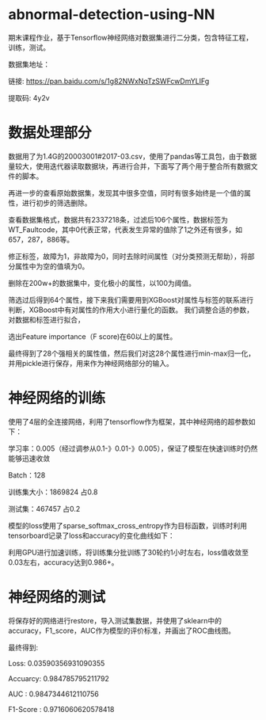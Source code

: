 # abnormal-detection-using-NN
期末课程作业，基于Tensorflow神经网络对数据集进行二分类，包含特征工程，训练，测试。

数据集地址：

链接: https://pan.baidu.com/s/1g82NWxNqTzSWFcwDmYLIFg 

提取码: 4y2v 


# 数据处理部分

数据用了为1.4G的20003001#2017-03.csv，使用了pandas等工具包，由于数据量较大，使用迭代器读取数据块，再进行合并，下面写了两个用于整合所有数据文件的脚本。

再进一步的查看原始数据集，发现其中很多空值，同时有很多始终是一个值的属性，进行初步的筛选删除。

查看数据集格式，数据共有2337218条，过滤后106个属性，数据标签为WT_Faultcode，其中0代表正常，代表发生异常的值除了1之外还有很多，如657，287，886等。

修正标签，故障为1，非故障为0，同时去除时间属性（对分类预测无帮助），将部分属性中为空的值填为0。

删除在200w+的数据集中，变化极小的属性，以100为阈值。

筛选过后得到64个属性，接下来我们需要用到XGBoost对属性与标签的联系进行判断，XGBoost中有对属性的作用大小进行量化的函数。
我们调整合适的参数，对数据和标签进行拟合，

选出Feature importance（F score)在60以上的属性。

最终得到了28个强相关的属性值，然后我们对这28个属性进行min-max归一化，并用pickle进行保存，用来作为神经网络部分的输入。

# 神经网络的训练

使用了4层的全连接网络，利用了tensorflow作为框架，其中神经网络的超参数如下：

学习率：0.005（经过调参从0.1-》0.01-》0.005），保证了模型在快速训练时仍然能够迅速收敛

Batch：128

训练集大小：1869824 占0.8

测试集：467457 占0.2

模型的loss使用了sparse_softmax_cross_entropy作为目标函数，训练时利用tensorboard记录了loss和accuracy的变化曲线如下：

利用GPU进行加速训练，将训练集分批训练了30轮约1小时左右，loss值收敛至0.03左右，accuracy达到0.986+。

# 神经网络的测试

将保存好的网络进行restore，导入测试集数据，并使用了sklearn中的accuracy，F1_score，AUC作为模型的评价标准，并画出了ROC曲线图。

最终得到:

Loss: 0.03590356931090355

Accuarcy: 0.984785795211792 

AUC : 0.9847344612110756 

F1-Score : 0.9716060620578418
